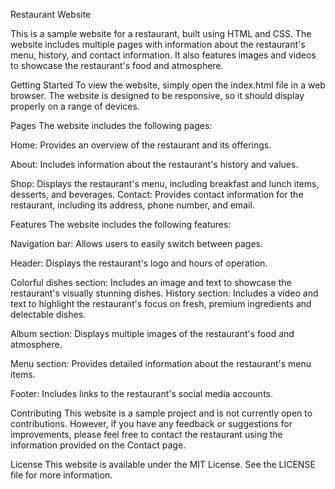 Restaurant Website

This is a sample website for a restaurant, built using HTML and CSS. The website includes multiple pages with information about the restaurant's menu, history, and contact information. It also features images and videos to showcase the restaurant's food and atmosphere.

Getting Started
To view the website, simply open the index.html file in a web browser. The website is designed to be responsive, so it should display properly on a range of devices.

Pages
The website includes the following pages:

Home: Provides an overview of the restaurant and its offerings.

About: Includes information about the restaurant's history and values.

Shop: Displays the restaurant's menu, including breakfast and lunch items, desserts, and beverages.
Contact: Provides contact information for the restaurant, including its address, phone number, and email.

Features
The website includes the following features:

Navigation bar: Allows users to easily switch between pages.

Header: Displays the restaurant's logo and hours of operation.

Colorful dishes section: Includes an image and text to showcase the restaurant's visually stunning dishes.
History section: Includes a video and text to highlight the restaurant's focus on fresh, premium ingredients and delectable dishes.

Album section: Displays multiple images of the restaurant's food and atmosphere.

Menu section: Provides detailed information about the restaurant's menu items.

Footer: Includes links to the restaurant's social media accounts.

Contributing
This website is a sample project and is not currently open to contributions. However, if you have any feedback or suggestions for improvements, please feel free to contact the restaurant using the information provided on the Contact page.

License
This website is available under the MIT License. See the LICENSE file for more information.